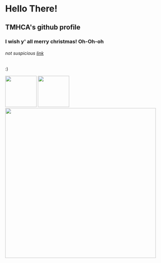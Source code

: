 # Hello There!

## TMHCA's github profile

### I wish y' all merry christmas! Oh-Oh-oh

###### not suspicious <a href="https://www.youtube.com/watch?v=aAkMkVFwAoo" target="_blank">*link*</a>

:)


<div>
  <img src="https://gifs.com/gif/doge-meme-song-wjxw1M" width="100"/>
  <img src="https://giphy.com/gifs/wow-doge-fractal-oBQZIgNobc7ewVWvCd" width="100"/>
</div>
<img src="https://giphy.com/embed/oBQZIgNobc7ewVWvCd" width="480" height="480"/>

